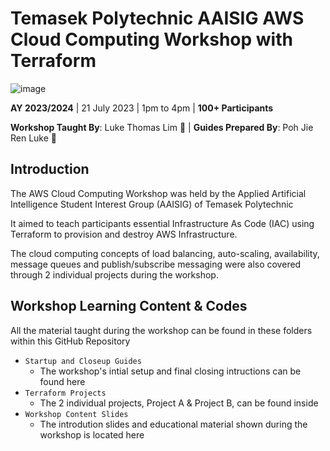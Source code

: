 # Temasek Polytechnic AAISIG AWS Cloud Computing Workshop with Terraform

![image](https://github.com/LukeTL/TP-AAISIG-AWS-Cloud-Computing-Workshop-with-Terraform/assets/123274310/f0650f20-8698-4e10-8002-5724d98bc28c)

**AY 2023/2024** | 21 July 2023 | 1pm to 4pm | **100+ Participants**<br>

**Workshop Taught By**: Luke Thomas Lim 👾 | **Guides Prepared By**: Poh Jie Ren Luke 🙉

## Introduction
The AWS Cloud Computing Workshop was held by the Applied Artificial Intelligence Student Interest Group (AAISIG) of Temasek Polytechnic <br>

It aimed to teach participants essential Infrastructure As Code (IAC) using Terraform to provision and destroy AWS Infrastructure. <br>

The cloud computing concepts of load balancing, auto-scaling, availability, message queues and publish/subscribe messaging were also covered through 2 individual projects during the workshop. <br>

## Workshop Learning Content & Codes

All the material taught during the workshop can be found in these folders within this GitHub Repository
- `Startup and Closeup Guides`
  - The workshop's intial setup and final closing intructions can be found here
- `Terraform Projects`
  - The 2 individual projects, Project A & Project B, can be found inside
- `Workshop Content Slides`
  - The introdution slides and educational material shown during the workshop is located here



